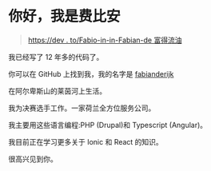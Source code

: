 # 你好，我是费比安

> [https://dev . to/Fabio-in-in-Fabian-de 富得流油](https://dev.to/fabianderijk/hi-im-fabian-de-rijk)

我已经写了 12 年多的代码了。

你可以在 GitHub 上找到我，我的名字是 [fabianderijk](https://github.com/fabianderijk)

在阿尔卑斯山的莱茵河上生活。

我为决赛选手工作。一家荷兰全方位服务公司。

我主要用这些语言编程:PHP (Drupal)和 Typescript (Angular)。

我目前正在学习更多关于 Ionic 和 React 的知识。

很高兴见到你。